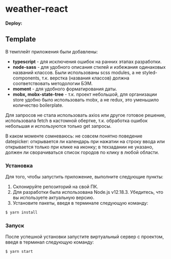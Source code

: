 # weather-react

**Deploy:**

## Template

В темплейт приложения были добавлены:

- **typescript** - для исключения ошибок на ранних этапах разработки.
- **node-sass** - для удобного описания стилей и избежания одинаковых названий классов. Были использованы scss modules, а не styled-components, т.к. верстка (названия классов) должна соответствовать методологии БЭМ.
- **moment** - для удобного форматирования даты.
- **mobx, mobx-state-tree** - т.к. проект небольшой, для организации store удобно было использовать mobx, а не redux, это уменьшило количество boilerplate.

Для запросов не стала использовать axios или другое готовое решение, использовала fetch в кастомной обертке, т.к. обработка ошибок небольшая и используются только get запросы.

В каком моменте сомневаюсь: не совсем понятно поведение datepicker: открывается ли календарь при нажатии на строку ввода или открывается только при клике на иконку; в техзадании не указано, должен ли сворачиваться список городов по клику в любой области.

### Установка

Для того, чтобы запустить приложение, выполните следующие пункты:

1. Склонируйте репозиторий на свой ПК.
2. Для разработки была использована Node.js v12.18.3. Убедитесь, что вы используете актуальную версию.
3. Установите пакеты, введя в терминале следующую команду:

```sh
$ yarn install
```

### Запуск

После успешной установки запустите виртуальный сервер с проектом, введя в терминал следующую команду:

```sh
$ yarn start
```
